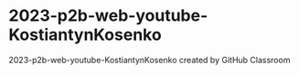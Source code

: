 # 2023-p2b-web-youtube-KostiantynKosenko
2023-p2b-web-youtube-KostiantynKosenko created by GitHub Classroom
